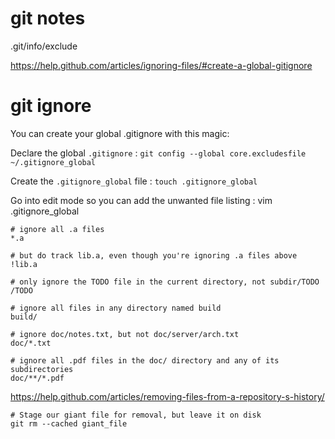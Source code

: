 # git notes

.git/info/exclude

https://help.github.com/articles/ignoring-files/#create-a-global-gitignore


# git ignore

You can create your global .gitignore with this magic:

Declare the global `.gitignore`
: `git config --global core.excludesfile ~/.gitignore_global`

Create the `.gitignore_global` file
: `touch .gitignore_global`

Go into edit mode so you can add the unwanted file listing
: vim .gitignore_global

```git
# ignore all .a files
*.a

# but do track lib.a, even though you're ignoring .a files above
!lib.a

# only ignore the TODO file in the current directory, not subdir/TODO
/TODO

# ignore all files in any directory named build
build/

# ignore doc/notes.txt, but not doc/server/arch.txt
doc/*.txt

# ignore all .pdf files in the doc/ directory and any of its subdirectories
doc/**/*.pdf
```

https://help.github.com/articles/removing-files-from-a-repository-s-history/

```git
# Stage our giant file for removal, but leave it on disk
git rm --cached giant_file
```